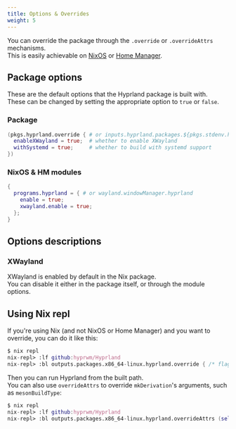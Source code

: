 ```yaml
---
title: Options & Overrides
weight: 5
---
```


You can override the package through the `.override` or `.overrideAttrs`
mechanisms.  
This is easily achievable on [NixOS](../Hyprland-on-NixOS) or
[Home Manager](../Hyprland-on-Home-Manager).

## Package options

These are the default options that the Hyprland package is built with.  
These can be changed by setting the appropriate option to `true` or `false`.

### Package

```nix
(pkgs.hyprland.override { # or inputs.hyprland.packages.${pkgs.stdenv.hostPlatform.system}.hyprland
  enableXWayland = true;  # whether to enable XWayland
  withSystemd = true;     # whether to build with systemd support
})
```

### NixOS & HM modules

```nix
{
  programs.hyprland = { # or wayland.windowManager.hyprland
    enable = true;
    xwayland.enable = true;
  };
}
```

## Options descriptions

### XWayland

XWayland is enabled by default in the Nix package.  
You can disable it either in the package itself, or through the module options.

## Using Nix repl

If you're using Nix (and not NixOS or Home Manager) and you want to override,
you can do it like this:

```nix
$ nix repl
nix-repl> :lf github:hyprwm/Hyprland
nix-repl> :bl outputs.packages.x86_64-linux.hyprland.override { /* flag here */ }
```

Then you can run Hyprland from the built path.  
You can also use `overrideAttrs` to override `mkDerivation`'s arguments, such as
`mesonBuildType`:

```nix
$ nix repl
nix-repl> :lf github:hyprwm/Hyprland
nix-repl> :bl outputs.packages.x86_64-linux.hyprland.overrideAttrs (self: super: { mesonBuildType = "debug" })
```
